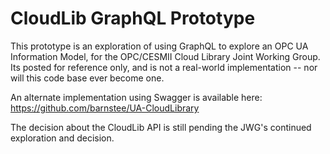 # CloudLib GraphQL Prototype

This prototype is an exploration of using GraphQL to explore an OPC UA Information Model, for the OPC/CESMII Cloud Library Joint Working Group. Its posted for reference only, and is not a real-world implementation -- nor will this code base ever become one.

An alternate implementation using Swagger is available here: https://github.com/barnstee/UA-CloudLibrary

The decision about the CloudLib API is still pending the JWG's continued exploration and decision.
